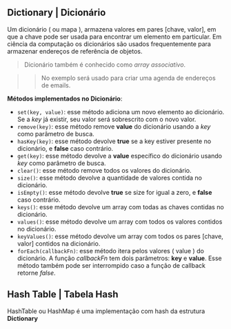 ## Dictionary | Dicionário

Um dicionário ( ou mapa ), armazena valores em pares [chave, valor], em que a chave pode ser usada para encontrar um elemento em particular. Em ciência da computação os dicionários são usados frequentemente para armazenar endereços de referência de objetos.

> Dicionário também é conhecido como _array associativo_.

> > No exemplo será usado para criar uma agenda de endereços de emails.

**Métodos implementados no Dicionário**:

- `set(key, value)`: esse método adiciona um novo elemento ao dicionário. Se a _key_ já existir, seu valor será sobrescrito com o novo valor.
- `remove(key)`: esse método remove **value** do dicionário usando a _key_ como parâmetro de busca.
- `hasKey(key)`: esse método devolve **true** se a key estiver presente no dicionário, e **false** caso contrário.
- `get(key)`: esse método devolve a **value** específico do dicionário usando _key_ como parâmetro de busca.
- `clear()`: esse método remove todos os valores do dicionário.
- `size()`: esse método devolve a quantidade de valores contida no dicionário.
- `isEmpty()`: esse método devolve **true** se size for igual a zero, e **false** caso contrário.
- `keys()`: esse método devolve um array com todas as chaves contidas no dicionário.
- `values()`: esse método devolve um array com todos os valores contidos no dicionário.
- `keyValues()`: esse método devolve um array com todos os pares [chave, valor] contidos na dicionário.
- `forEach(callbackFn)`: esse método itera pelos valores ( value ) do dicionário. A função _callbackFn_ tem dois parâmetros: **key** e **value**. Esse método também pode ser interrompido caso a função de callback retorne _false_.

## Hash Table | Tabela Hash

HashTable ou HashMap é uma implementação com hash da estrutura **Dictionary**
